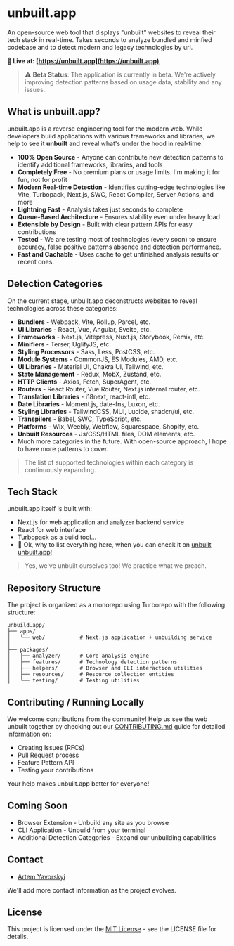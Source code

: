# unbuilt.app

An open-source web tool that displays "unbuilt" websites to reveal their tech stack in real-time. Takes seconds to analyze bundled and minfied codebase and to detect modern and legacy technologies by url.

**🚀 Live at: [https://unbuilt.app](https://unbuilt.app)**

> ⚠️ **Beta Status**: The application is currently in beta. We're actively improving detection patterns based on usage data, stability and any issues.

## What is unbuilt.app?

unbuilt.app is a reverse engineering tool for the modern web. While developers build applications with various frameworks and libraries, we help to see it  **unbuilt** and reveal what's under the hood in real-time.

- **100% Open Source** - Anyone can contribute new detection patterns to identify additional frameworks, libraries, and tools
- **Completely Free** - No premium plans or usage limits. I'm making it for fun, not for profit
- **Modern Real-time Detection** - Identifies cutting-edge technologies like Vite, Turbopack, Next.js, SWC, React Compiler, Server Actions, and more
- **Lightning Fast** - Analysis takes just seconds to complete
- **Queue-Based Architecture** - Ensures stability even under heavy load
- **Extensible by Design** - Built with clear pattern APIs for easy contributions
- **Tested** - We are testing most of technologies (every soon) to ensure accuracy, false positive patterns absence and detection performance.
- **Fast and Cachable** - Uses cache to get unfinished analysis results or recent ones.

## Detection Categories

On the current stage, unbuilt.app deconstructs websites to reveal technologies across these categories:

- **Bundlers** - Webpack, Vite, Rollup, Parcel, etc.
- **UI Libraries** - React, Vue, Angular, Svelte, etc.
- **Frameworks** - Next.js, Vitepress, Nuxt.js, Storybook, Remix, etc.
- **Minifiers** - Terser, UglifyJS, etc.
- **Styling Processors** - Sass, Less, PostCSS, etc.
- **Module Systems** - CommonJS, ES Modules, AMD, etc.
- **UI Libraries** - Material UI, Chakra UI, Tailwind, etc.
- **State Management** - Redux, MobX, Zustand, etc.
- **HTTP Clients** - Axios, Fetch, SuperAgent, etc.
- **Routers** - React Router, Vue Router, Next.js internal router, etc.
- **Translation Libraries** - i18next, react-intl, etc.
- **Date Libraries** - Moment.js, date-fns, Luxon, etc.
- **Styling Libraries** - TailwindCSS, MUI, Lucide, shadcn/ui, etc.
- **Transpilers** - Babel, SWC, TypeScript, etc.
- **Platforms** - Wix, Weebly, Webflow, Squarespace, Shopify, etc.
- **Unbuilt Resources** - Js/CSS/HTML files, DOM elements, etc.
- Much more categories in the future. With open-source approach, I hope to have more patterns to cover.

> The list of supported technologies within each category is continuously expanding.

## Tech Stack

unbuilt.app itself is built with:

- Next.js for web application and analyzer backend service
- React for web interface
- Turbopack as a build tool...
- 🥱 Ok, why to list everything here, when you can check it on [unbuilt unbuilt.app](https://unbuilt.app/analysis/a9abcd3b-aac0-4c96-a835-7d7756594916)!

> Yes, we've unbuilt ourselves too! We practice what we preach.

## Repository Structure

The project is organized as a monorepo using Turborepo with the following structure:

```
unbuild.app/
├── apps/
│   └── web/           # Next.js application + unbuilding service
│
├── packages/
│   ├── analyzer/      # Core analysis engine
│   ├── features/      # Technology detection patterns
│   ├── helpers/       # Browser and CLI interaction utilities
│   ├── resources/     # Resource collection entities
│   └── testing/       # Testing utilities
```

## Contributing / Running Locally

We welcome contributions from the community! Help us see the web unbuilt together by checking out our [CONTRIBUTING.md](CONTRIBUTING.md) guide for detailed information on:

- Creating Issues (RFCs)
- Pull Request process
- Feature Pattern API
- Testing your contributions

Your help makes unbuilt.app better for everyone!

## Coming Soon

- Browser Extension - Unbuild any site as you browse
- CLI Application - Unbuild from your terminal
- Additional Detection Categories - Expand our unbuilding capabilities


## Contact
- [Artem Yavorskyi](https://yavorsky.org)

We'll add more contact information as the project evolves.

## License

This project is licensed under the [MIT License](LICENSE) - see the LICENSE file for details.